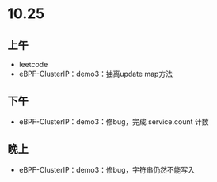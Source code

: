# 10.25

## 上午

- leetcode
- eBPF-ClusterIP：demo3：抽离update map方法

## 下午

- eBPF-ClusterIP：demo3：修bug，完成 service.count 计数

## 晚上

- eBPF-ClusterIP：demo3：修bug，字符串仍然不能写入